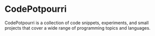 # CodePotpourri
 CodePotpourri is a collection of code snippets, experiments, and small projects that cover a wide range of programming topics and languages.
